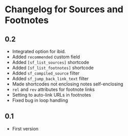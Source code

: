 # Changelog for Sources and Footnotes

## 0.2
* Integrated option for ibid.
* Added `recommended` custom field
* Added `[sf_list_sources]` shortcode
* Added `[sf_list_footnotes]` shortcode
* Added `sf_compiled_source` filter
* Added `sf_jump_back_link_text` filter
* Made shortcodes not enclosing notes self-enclosing
* `rel` and `rev` attributes for footnote links
* Setting to auto-link URLs in footnotes
* Fixed bug in loop handling

## 0.1
* First version
